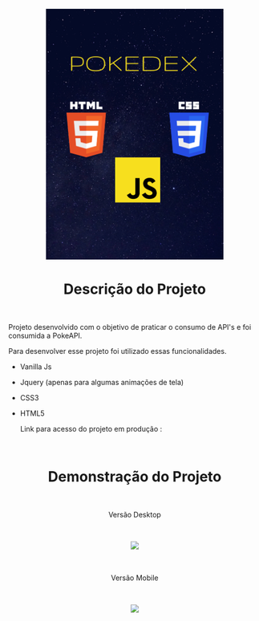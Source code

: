 <p align="center">
  <img style="height: 500px "src="https://raw.githubusercontent.com/G4brielBarbosa/Desafio-Pokedex-PokeAPI/main/assets/images/POKEDEX.png" />
</p>

<h1 align="center"> Descrição do Projeto </h1>

<br>


 Projeto desenvolvido com o objetivo de praticar o consumo de API's e foi consumida a PokeAPI.
  
Para desenvolver esse projeto foi utilizado essas funcionalidades.
  
- Vanilla Js  
- Jquery (apenas para algumas animações de tela)
- CSS3
- HTML5

  Link para acesso do projeto em produção :

<br>

<h1 align="center"> Demonstração do Projeto </h1>

<br>

<p align="center">
  Versão Desktop
</p>

<br>

<p align="center">
  <img src="https://user-images.githubusercontent.com/98058431/201120248-8de538f0-2a4e-4896-9a7a-e3f12a98f813.gif">
</p>

<br>


<p align="center">
  Versão Mobile
</p>

<br>


<p align="center">
  <img src="https://user-images.githubusercontent.com/98058431/201120334-f7993b2e-102f-46ed-92dd-480ebd4c0a57.gif">
</p>
